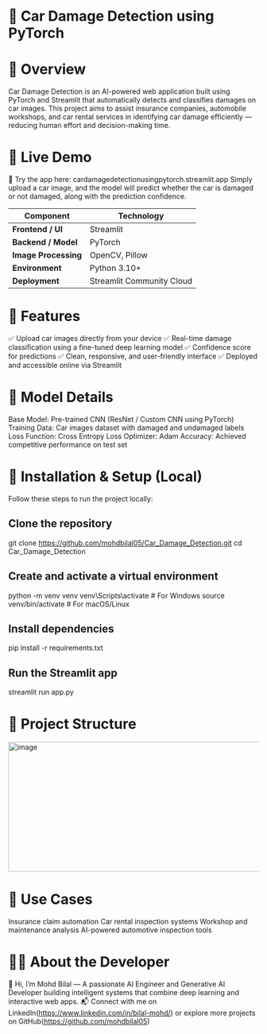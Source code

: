 # 🚗 Car Damage Detection using PyTorch


# 🧠 Overview
Car Damage Detection is an AI-powered web application built using PyTorch and Streamlit that automatically detects and classifies damages on car images.
This project aims to assist insurance companies, automobile workshops, and car rental services in identifying car damage efficiently — reducing human effort and decision-making time.

# 🚀 Live Demo
🔗 Try the app here: cardamagedetectionusingpytorch.streamlit.app
Simply upload a car image, and the model will predict whether the car is damaged or not damaged, along with the prediction confidence.

| Component            | Technology                |
| -------------------- | ------------------------- |
| **Frontend / UI**    | Streamlit                 |
| **Backend / Model**  | PyTorch                   |
| **Image Processing** | OpenCV, Pillow            |
| **Environment**      | Python 3.10+              |
| **Deployment**       | Streamlit Community Cloud |


# 🧩 Features

✅ Upload car images directly from your device
✅ Real-time damage classification using a fine-tuned deep learning model
✅ Confidence score for predictions
✅ Clean, responsive, and user-friendly interface
✅ Deployed and accessible online via Streamlit

# 🧠 Model Details
Base Model: Pre-trained CNN (ResNet / Custom CNN using PyTorch)
Training Data: Car images dataset with damaged and undamaged labels
Loss Function: Cross Entropy Loss
Optimizer: Adam
Accuracy: Achieved competitive performance on test set


# 🧪 Installation & Setup (Local)
Follow these steps to run the project locally:
## Clone the repository
git clone https://github.com/mohdbilal05/Car_Damage_Detection.git
cd Car_Damage_Detection

## Create and activate a virtual environment
python -m venv venv
venv\Scripts\activate   # For Windows
source venv/bin/activate  # For macOS/Linux

## Install dependencies
pip install -r requirements.txt

## Run the Streamlit app
streamlit run app.py

# 📁 Project Structure

<img width="825" height="261" alt="image" src="https://github.com/user-attachments/assets/57478275-8f84-4e77-b2c3-0052882bf99b" />

# 🎯 Use Cases
Insurance claim automation
Car rental inspection systems
Workshop and maintenance analysis
AI-powered automotive inspection tools


# 🧑‍💻 About the Developer
👋 Hi, I’m Mohd Bilal
 —
A passionate AI Engineer and Generative AI Developer building intelligent systems that combine deep learning and interactive web apps.
📬 Connect with me on LinkedIn(https://www.linkedin.com/in/bilal-mohd/)
or explore more projects on GitHub(https://github.com/mohdbilal05)
